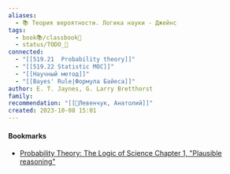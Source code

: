 ```yaml
---
aliases:
  - 📚 Теория вероятности. Логика науки - Джейнс
tags:
  - book📚/classbook📖
  - status/TODO_🌱
connected:
  - "[[519.21  Probability theory]]"
  - "[[519.22 Statistic MOC]]"
  - "[[Научный метод]]"
  - "[[Bayes' Rule|Формула Байеса]]"
author: E. T. Jaynes, G. Larry Bretthorst
family: 
recommendation: "[[👤Левенчук, Анатолий]]"
created: 2023-10-08 15:01
---
```









#### Bookmarks
- [Probability Theory: The Logic of Science Chapter 1, "Plausible reasoning"](https://www.youtube.com/watch?v=P6P1rjJuD_M)




